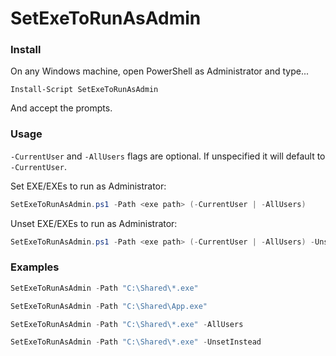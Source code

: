 # SetExeToRunAsAdmin

### Install

On any Windows machine, open PowerShell as Administrator and type...

```
Install-Script SetExeToRunAsAdmin
```

And accept the prompts.

### Usage

```-CurrentUser``` and ```-AllUsers``` flags are optional. If unspecified it will default to ```-CurrentUser```.

Set EXE/EXEs to run as Administrator:

```powershell
SetExeToRunAsAdmin.ps1 -Path <exe path> (-CurrentUser | -AllUsers)
```

Unset EXE/EXEs to run as Administrator:

```powershell
SetExeToRunAsAdmin.ps1 -Path <exe path> (-CurrentUser | -AllUsers) -UnsetInstead
```

### Examples

```powershell
SetExeToRunAsAdmin -Path "C:\Shared\*.exe"

SetExeToRunAsAdmin -Path "C:\Shared\App.exe"

SetExeToRunAsAdmin -Path "C:\Shared\*.exe" -AllUsers

SetExeToRunAsAdmin -Path "C:\Shared\*.exe" -UnsetInstead
```